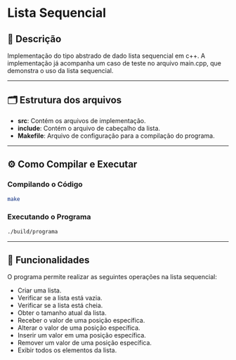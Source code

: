 # Lista Sequencial 

## 📄 Descrição
Implementação do tipo abstrado de dado lista sequencial em c++. A implementação já acompanha um caso de teste no arquivo main.cpp, que demonstra o uso da lista sequencial.

---

## 🗂️ Estrutura dos arquivos
- **src**: Contém os arquivos de implementação.
- **include**: Contém o arquivo de cabeçalho da lista.
- **Makefile**: Arquivo de configuração para a compilação do programa.

---

## ⚙️ Como Compilar e Executar

### Compilando o Código

```bash
make
```

### Executando o Programa

```bash
./build/programa
```

---

## 🔧 Funcionalidades
O programa permite realizar as seguintes operações na lista sequencial:
- Criar uma lista.
- Verificar se a lista está vazia.
- Verificar se a lista está cheia.
- Obter o tamanho atual da lista.
- Receber o valor de uma posição específica.
- Alterar o valor de uma posição específica.
- Inserir um valor em uma posição específica.
- Remover um valor de uma posição específica.
- Exibir todos os elementos da lista.
